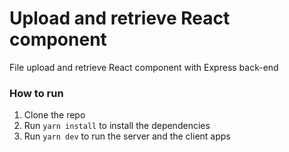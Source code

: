 # Upload and retrieve React component

File upload and retrieve React component with Express back-end

### How to run
1. Clone the repo
2. Run `yarn install` to install the dependencies
3. Run `yarn dev` to run the server and the client apps
